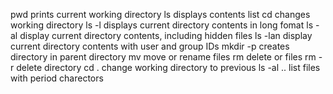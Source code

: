 pwd prints current working directory
ls displays contents list
cd changes working directory
ls -l displays current directory contents in long fomat
ls -al display current directory contents, including hidden files
ls -lan display current directory contents with user and group IDs
mkdir -p creates directory in parent directory
mv move or rename files
rm delete or files
rm -r delete directory
cd . change working directory to previous
ls -al .. list files with period charectors
